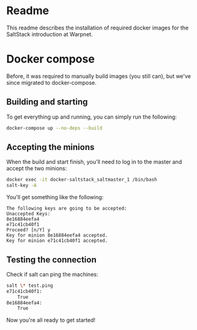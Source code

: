 # Readme
This readme describes the installation of required docker images for the SaltStack introduction at Warpnet.

# Docker compose
Before, it was required to manually build images (you still can), but we've since migrated to docker-compose.


## Building and starting
To get everything up and running, you can simply run the following:

```bash
docker-compose up --no-deps --build
```

## Accepting the minions
When the build and start finish, you'll need to log in to the master and accept the two minions:
```bash
docker exec -it docker-saltstack_saltmaster_1 /bin/bash
salt-key -A 
```

You'll get something like the following:

```console
The following keys are going to be accepted:
Unaccepted Keys:
8e16884eefa4
e71c41cb40f1
Proceed? [n/Y] y
Key for minion 8e16884eefa4 accepted.
Key for minion e71c41cb40f1 accepted.
```

## Testing the connection
Check if salt can ping the machines:

```bash
salt \* test.ping
e71c41cb40f1:
    True
8e16884eefa4:
    True
```

Now you're all ready to get started!
